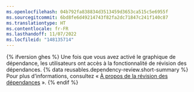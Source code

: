 ```yaml
---
ms.openlocfilehash: 04b792fa838834d3513459d3653ca515c5e6955f
ms.sourcegitcommit: 6bd8fe6d49214743f82fa2dc71847c241f140c87
ms.translationtype: HT
ms.contentlocale: fr-FR
ms.lasthandoff: 11/07/2022
ms.locfileid: "148135714"
---
```

{% ifversion ghes %} Une fois que vous avez activé le graphique de dépendance, les utilisateurs ont accès à la fonctionnalité de révision des dépendances. {% data reusables.dependency-review.short-summary %} Pour plus d’informations, consultez « [À propos de la révision des dépendances](/code-security/supply-chain-security/understanding-your-software-supply-chain/about-dependency-review) ».
{% endif %}